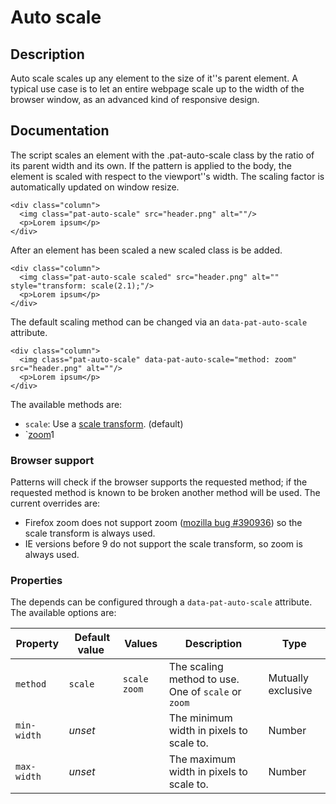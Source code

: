 # Auto scale

## Description
Auto scale scales up any element to the size of it''s parent element. A typical use case is to let an entire webpage scale up to the width of the browser window, as an advanced kind of responsive design.

## Documentation

The script scales an element with the .pat-auto-scale class by the ratio
of its parent width and its own. If the pattern is applied to the body,
the element is scaled with respect to the viewport''s width. The scaling
factor is automatically updated on window resize.

    <div class="column">
      <img class="pat-auto-scale" src="header.png" alt=""/>
      <p>Lorem ipsum</p>
    </div>


After an element has been scaled a new scaled class is be added.

    <div class="column">
      <img class="pat-auto-scale scaled" src="header.png" alt="" style="transform: scale(2.1);"/>
      <p>Lorem ipsum</p>
    </div>

The default scaling method can be changed via an `data-pat-auto-scale`
attribute.

    <div class="column">
      <img class="pat-auto-scale" data-pat-auto-scale="method: zoom" src="header.png" alt=""/>
      <p>Lorem ipsum</p>
    </div>

The available methods are:

* `scale`: Use a [scale transform](http://www.w3.org/TR/css3-2d-transforms/#two-d-transform-functions). (default)
* `[zoom](http://msdn.microsoft.com/en-us/library/ms531189(VS.85).aspx)1

### Browser support

Patterns will check if the browser supports the requested method; if the requested
method is known to be broken another method will be used. The current overrides
are:

* Firefox zoom does not support zoom ([mozilla bug
  \#390936](https://bugzilla.mozilla.org/show_bug.cgi?id=390936)) so the scale
  transform is always used.
* IE versions before 9 do not support the scale transform, so zoom is always
  used.

### Properties

The depends can be configured through a `data-pat-auto-scale` attribute.
The available options are:

| Property | Default value | Values | Description | Type |
| -------- | ------------- | ------ | ----------- | ---- |
| `method` | `scale` | `scale` `zoom` | The scaling method to use. One of `scale` or `zoom` | Mutually exclusive |
| `min-width` | *unset* | | The minimum width in pixels to scale to. | Number |
| `max-width` | *unset* | | The maximum width in pixels to scale to. | Number |

